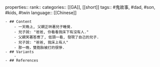 properties::
rank::
categories:: [[GA]], [[short]] 
tags:: #鬼故事, #dad, #son, #kids, #twin 
language:: [[Chinese]]

	- ## Content
		- 一天晚上, 父親正哄著兒子睡覺.
		- 兒子說: "爸爸, 你看看我床下有沒有人."
		- 父親笑著答應了, 低頭一看, 發現了自己的兒子.
		- 兒子說: "爸爸, 我床上有人"
		- 那一晚，雙胞胎被打的很慘.
	- ## Variants
		-
	- ## References